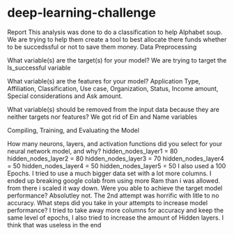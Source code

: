 # deep-learning-challenge
Report
This analysis was done to do a classification to help Alphabet soup. We are trying to help them create a tool to best allocate there funds whether to be succedssful or not to save them money.
Data Preprocessing

What variable(s) are the target(s) for your model?
  We are trying to target the Is_successful variable
  
What variable(s) are the features for your model?
  Application Type, Affiliation, Classification, Use case, Organization, Status, Income amount, Special considerations and Ask amount.
  
What variable(s) should be removed from the input data because they are neither targets nor features?
  We got rid of Ein and Name variables

Compiling, Training, and Evaluating the Model

How many neurons, layers, and activation functions did you select for your neural network model, and why?
  hidden_nodes_layer1 = 80
  hidden_nodes_layer2 = 80
  hidden_nodes_layer3 = 70
  hidden_nodes_layer4 = 50
  hidden_nodes_layer4 = 50
  hidden_nodes_layer5 = 50
  I also used a 100 Epochs.
  I tried to use a much bigger data set with a lot more columns. I ended up breaking google colab from using more Ram than i was allowed. from there i scaled it way down.
Were you able to achieve the target model performance?
  Absolutley not. The 2nd attempt was horrific with litle to no accuracy.
What steps did you take in your attempts to increase model performance?
  I tried to take away more columns for accuracy and keep the same level of epochs, I also tried to increase the amount of Hidden layers. I think that was useless in the end
  
